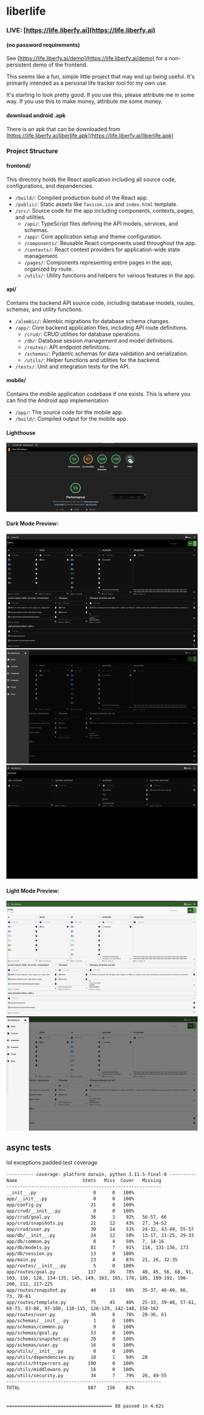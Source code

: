 # liberlife

### **LIVE:** [https://life.liberfy.ai](https://life.liberfy.ai)

#### (no password requirements)

See [https://life.liberfy.ai/demo](https://life.liberfy.ai/demo) for a non-persistent demo of the frontend.

This seems like a fun, simple little project that may end up being useful. It's primarily intended as a personal life tracker tool for my own use.

It's starting to look pretty good. If you use this, please attribute me in some way. If you use this to make money, attribute me some money.

#### download android .apk

There is an apk that can be downloaded from [https://life.liberfy.ai/liberlife.apk](https://life.liberfy.ai/liberlife.apk)

### Project Structure

#### frontend/

This directory holds the React application including all source code, configurations, and dependencies.

- `/build/`: Compiled production build of the React app.
- `/public/`: Static assets like `favicon.ico` and `index.html` template.
- `/src/`: Source code for the app including components, contexts, pages, and utilities.
  - `/api/`: TypeScript files defining the API models, services, and schemas.
  - `/app/`: Core application setup and theme configuration.
  - `/components/`: Reusable React components used throughout the app.
  - `/contexts/`: React context providers for application-wide state management.
  - `/pages/`: Components representing entire pages in the app, organized by route.
  - `/utils/`: Utility functions and helpers for various features in the app.

#### api/

Contains the backend API source code, including database models, routes, schemas, and utility functions.

- `/alembic/`: Alembic migrations for database schema changes.
- `/app/`: Core backend application files, including API route definitions.
  - `/crud/`: CRUD utilities for database operations.
  - `/db/`: Database session management and model definitions.
  - `/routes/`: API endpoint definitions.
  - `/schemas/`: Pydantic schemas for data validation and serialization.
  - `/utils/`: Helper functions and utilities for the backend.
- `/tests/`: Unit and integration tests for the API.

#### mobile/

Contains the mobile application codebase if one exists. This is where you can find the Android app implementation 

- `/app/`: The source code for the mobile app.
- `/build/`: Compiled output for the mobile app.

#### Lighthouse

![!Lighthouse score](/static/lighthouse.png)

#### Dark Mode Preview:

![!Dark Mode (default) preview](/static/dark0.png)
![!Dark Mode (default) preview](/static/dark1.png)
![!Dark Mode (default) preview](/static/dark2.png)

#### Light Mode Preview:

![!Lite Mode preview](/static/lite0.png)
![!Lite Mode preview](/static/lite1.png)

## async tests

lol exceptions padded test coverage

```
---------- coverage: platform darwin, python 3.11.5-final-0 ----------
Name                        Stmts   Miss  Cover   Missing
---------------------------------------------------------
__init__.py                     0      0   100%
app/__init__.py                 0      0   100%
app/config.py                  21      0   100%
app/crud/__init__.py            0      0   100%
app/crud/goal.py               36      3    92%   56-57, 66
app/crud/snapshots.py          21     12    43%   27, 34-52
app/crud/user.py               30     14    53%   24-32, 43-49, 55-57
app/db/__init__.py             24     12    50%   13-17, 21-25, 29-33
app/db/common.py                8      4    50%   7, 14-16
app/db/models.py               81      7    91%   116, 131-136, 173
app/db/session.py              13      0   100%
app/main.py                    23      4    83%   21, 26, 32-35
app/routes/__init__.py          5      0   100%
app/routes/goal.py            117     26    78%   40, 45, 56, 68, 91, 103, 116, 128, 134-135, 145, 149, 163, 165, 170, 185, 189-192, 198-200, 212, 217-225
app/routes/snapshot.py         40     13    68%   35-37, 46-49, 66, 73, 78-81
app/routes/template.py         75     45    40%   25-33, 39-48, 57-61, 68-73, 83-88, 97-100, 110-115, 126-129, 142-148, 158-162
app/routes/user.py             36      8    78%   28-36, 61
app/schemas/__init__.py         1      0   100%
app/schemas/common.py           9      0   100%
app/schemas/goal.py            53      0   100%
app/schemas/snapshot.py        20      0   100%
app/schemas/user.py            16      0   100%
app/utils/__init__.py           0      0   100%
app/utils/dependencies.py      18      1    94%   28
app/utils/httperrors.py       190      0   100%
app/utils/middleware.py        16      0   100%
app/utils/security.py          34      7    79%   26, 49-55
---------------------------------------------------------
TOTAL                         887    156    82%


======================================= 88 passed in 4.62s
```
